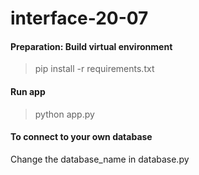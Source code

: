 # interface-20-07

#### Preparation: Build virtual environment 
>pip install -r requirements.txt 

#### Run app
>python app.py

#### To connect to your own database
Change the database_name in database.py
